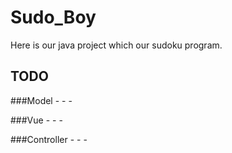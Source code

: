 # Sudo_Boy
Here is our java project which our sudoku program.

## TODO

###Model
    -
    -
    -

###Vue
    -
    -
    -

###Controller
    -
    -
    -